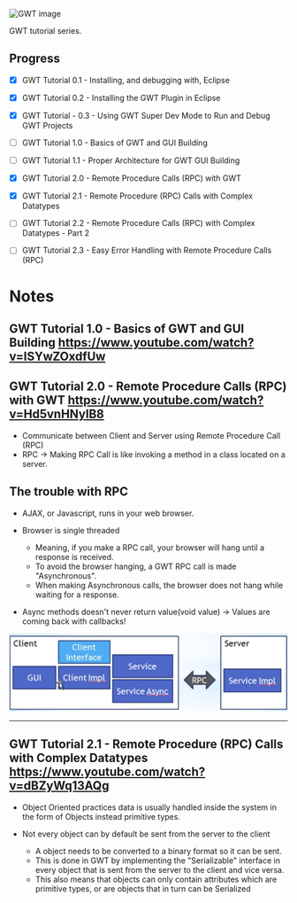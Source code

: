 ![GWT image](https://i.ytimg.com/vi/xN2QYMJosGc/hqdefault.jpg?sqp=-oaymwEXCNACELwBSFryq4qpAwkIARUAAIhCGAE=&rs=AOn4CLDBCzmf51Bm2BJpNynWvIEHAEhrdQ)

GWT tutorial series.


## Progress

- [x] GWT Tutorial 0.1 - Installing, and debugging with, Eclipse
- [x] GWT Tutorial 0.2 - Installing the GWT Plugin in Eclipse
- [x] GWT Tutorial - 0.3 - Using GWT Super Dev Mode to Run and Debug GWT Projects
- [ ] GWT Tutorial 1.0 - Basics of GWT and GUI Building
- [ ] GWT Tutorial 1.1 - Proper Architecture for GWT GUI Building
- [x] GWT Tutorial 2.0 - Remote Procedure Calls (RPC) with GWT
- [x] GWT Tutorial 2.1 - Remote Procedure (RPC) Calls with Complex Datatypes
- [ ] GWT Tutorial 2.2 - Remote Procedure Calls (RPC) with Complex Datatypes - Part 2
- [ ] GWT Tutorial 2.3 - Easy Error Handling with Remote Procedure Calls (RPC)



Notes
===========

GWT Tutorial 1.0 - Basics of GWT and GUI Building
https://www.youtube.com/watch?v=ISYwZOxdfUw
----------------------------------------




GWT Tutorial 2.0 - Remote Procedure Calls (RPC) with GWT
https://www.youtube.com/watch?v=Hd5vnHNylB8
---------------------------------------------

- Communicate between Client and Server using Remote Procedure Call (RPC)
- RPC -> Making RPC Call is like invoking a method in a class located on a server.




The trouble with RPC
--------------------

- AJAX, or Javascript, runs in your web browser.
- Browser is single threaded
	- Meaning, if you make a RPC call, your browser will hang until a response is received.
	- To avoid the browser hanging, a GWT RPC call is made "Asynchronous".
	- When making Asynchronous calls, the browser does not hang while waiting for a response.


- Async methods doesn't never return value(void value) -> Values are coming back with callbacks!

![RPC implementation pic](pic1.PNG)

-----------------------------------------------

GWT Tutorial 2.1 - Remote Procedure (RPC) Calls with Complex Datatypes
https://www.youtube.com/watch?v=dBZyWq13AQg
--------------------------------------------

- Object Oriented practices data is usually handled inside the system in the form of Objects instead primitive types.

- Not every object can by default be sent from the server to the client
	- A object needs to be converted to a binary format so it can be sent.
	- This is done in GWT by implementing the "Serializable" interface in every object that is sent 	from the server to the client and vice versa.
	- This also means that objects can only contain attributes which are primitive types, or are 	objects that in turn can be Serialized 


